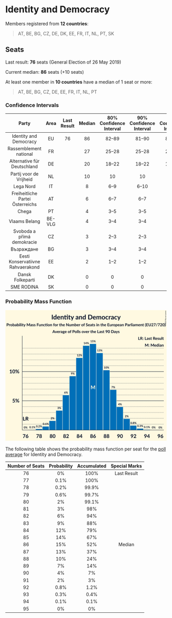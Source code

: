 # Identity and Democracy

Members registered from **12 countries**:

> AT, BE, BG, CZ, DE, DK, EE, FR, IT, NL, PT, SK

## Seats

Last result: **76** seats (General Election of 26 May 2019)

Current median: **86** seats (+10 seats)

At least one member in **10 countries** have a median of 1 seat or more:

> AT, BE, BG, CZ, DE, EE, FR, IT, NL, PT

### Confidence Intervals

| Party | Area | Last Result | Median | 80% Confidence Interval | 90% Confidence Interval | 95% Confidence Interval | 99% Confidence Interval |
|:-----:|:----:|:-----------:|:------:|:-----------------------:|:-----------------------:|:-----------------------:|:-----------------------:|
| Identity and Democracy | EU | 76 | 86 | 82–89 | 81–90 | 81–91 | 79–92 |
| Rassemblement national | FR | | 27 | 25–28 | 25–28 | 24–29 | 24–30 |
| Alternative für Deutschland | DE | | 20 | 18–22 | 18–22 | 17–22 | 17–23 |
| Partij voor de Vrijheid | NL | | 10 | 10 | 10 | 10 | 10 |
| Lega Nord | IT | | 8 | 6–9 | 6–10 | 6–10 | 5–11 |
| Freiheitliche Partei Österreichs | AT | | 6 | 6–7 | 6–7 | 6–8 | 5–8 |
| Chega | PT | | 4 | 3–5 | 3–5 | 3–5 | 2–5 |
| Vlaams Belang | BE-VLG | | 4 | 3–4 | 3–4 | 3–4 | 3–4 |
| Svoboda a přímá demokracie | CZ | | 3 | 2–3 | 2–3 | 2–3 | 2–3 |
| Възраждане | BG | | 3 | 3–4 | 3–4 | 3–4 | 3–4 |
| Eesti Konservatiivne Rahvaerakond | EE | | 2 | 1–2 | 1–2 | 1–2 | 1–2 |
| Dansk Folkeparti | DK | | 0 | 0 | 0 | 0 | 0 |
| SME RODINA | SK | | 0 | 0 | 0 | 0 | 0 |

### Probability Mass Function

![Graph with seats probability mass function not yet produced](average-2023-12-31-seats-pmf-identityanddemocracy.png "Seats Probability Mass Function")

The following table shows the probability mass function per seat for the [poll average](average-2023-12-31.html) for Identity and Democracy.

| Number of Seats | Probability | Accumulated | Special Marks |
|:---------------:|:-----------:|:-----------:|:-------------:|
| 76 | 0% | 100% | Last Result |
| 77 | 0.1% | 100% |  |
| 78 | 0.2% | 99.9% |  |
| 79 | 0.6% | 99.7% |  |
| 80 | 2% | 99.1% |  |
| 81 | 3% | 98% |  |
| 82 | 6% | 94% |  |
| 83 | 9% | 88% |  |
| 84 | 12% | 79% |  |
| 85 | 14% | 67% |  |
| 86 | 15% | 52% | Median |
| 87 | 13% | 37% |  |
| 88 | 10% | 24% |  |
| 89 | 7% | 14% |  |
| 90 | 4% | 7% |  |
| 91 | 2% | 3% |  |
| 92 | 0.8% | 1.2% |  |
| 93 | 0.3% | 0.4% |  |
| 94 | 0.1% | 0.1% |  |
| 95 | 0% | 0% |  |


